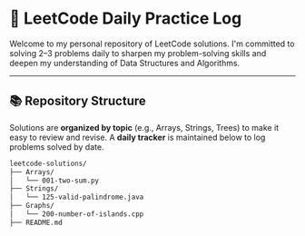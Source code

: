 # 🚀 LeetCode Daily Practice Log

Welcome to my personal repository of LeetCode solutions. I'm committed to solving 2–3 problems daily to sharpen my problem-solving skills and deepen my understanding of Data Structures and Algorithms.

---

## 📚 Repository Structure

Solutions are **organized by topic** (e.g., Arrays, Strings, Trees) to make it easy to review and revise. A **daily tracker** is maintained below to log problems solved by date.

```bash
leetcode-solutions/
├── Arrays/
│   └── 001-two-sum.py
├── Strings/
│   └── 125-valid-palindrome.java
├── Graphs/
│   └── 200-number-of-islands.cpp
├── README.md
